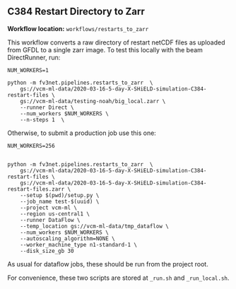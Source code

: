 ## C384 Restart Directory to Zarr

**Workflow location:** `workflows/restarts_to_zarr`

This workflow converts a raw directory of restart netCDF files as uploaded from GFDL to a single zarr image. To test this locally with the beam DirectRunner, run:

```
NUM_WORKERS=1

python -m fv3net.pipelines.restarts_to_zarr  \
    gs://vcm-ml-data/2020-03-16-5-day-X-SHiELD-simulation-C384-restart-files \
    gs://vcm-ml-data/testing-noah/big_local.zarr \
    --runner Direct \
    --num_workers $NUM_WORKERS \
    --n-steps 1  \
```

Otherwise, to submit a production job use this one:

```
NUM_WORKERS=256


python -m fv3net.pipelines.restarts_to_zarr  \
    gs://vcm-ml-data/2020-03-16-5-day-X-SHiELD-simulation-C384-restart-files \
    gs://vcm-ml-data/2020-03-16-5-day-X-SHiELD-simulation-C384-restart-files.zarr \
    --setup $(pwd)/setup.py \
    --job_name test-$(uuid) \
    --project vcm-ml \
    --region us-central1 \
    --runner DataFlow \
    --temp_location gs://vcm-ml-data/tmp_dataflow \
    --num_workers $NUM_WORKERS \
    --autoscaling_algorithm=NONE \
    --worker_machine_type n1-standard-1 \
    --disk_size_gb 30
```

As usual for dataflow jobs, these should be run from the project root.

For convenience, these two scripts are stored at `_run.sh` and `_run_local.sh`.